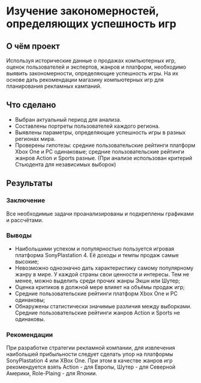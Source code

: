 # Изучение закономерностей, определяющих успешность игр

## О чём проект
Используя исторические данные о продажах компьютерных игр, 
оценок пользователей и экспертов, жанров и платформ, необходимо выявить
закономерности, определяющие успешность игры. На их основе дать рекомендации магазину компьютерных игр для планирования рекламных кампаний.

## Что сделано
- Выбран актуальный период для анализа.
- Составлены портреты пользователей каждого региона.
- Выявлены параметры, определяющие успешность игры в разных регионах мира.
- Проверены гипотезы: средние пользовательские рейтинги платформ Xbox One и PC одинаковые;
средние пользовательские рейтинги жанров Action и Sports разные. (При анализе использован критерий Стьюдента для независимых выборок)

## Результаты

### Заключение   
Все необходимые задачи проанализированы и подкреплены графиками и рассчётами.  

### Выводы  

- Наибольшими успехом и популярностью пользуется игровая платформа SonyPlastation 4. Её доходы и темпы продаж самые высокие;
- Невозможно однозначно дать характеристику самому популярному жанру в мире. У каждой страны свои ценности и интересы. Тем не менее, можно выделить среди прочих жанры Экшн или Шутер;
- Оценка критиков в должной мере влияет на объёмы продаж игр;
- Средние пользовательские рейтинги платформ Xbox One и PC одинаковы;
- Обнаружены статистически значимые различия между выборками. Средние пользовательские рейтинги жанров Action и Sports не одинаковы.

### Рекомендации
При разработке стратегии рекламной компании, для извлечения наибольшей прибыльности следует сделать упор на платформы SonyPlastation 4 или XBox One.
При этом в качестве жанров игр рекомендуется взять Action - для Европы, Шутер - для Северной Америки, Role-Plaing - для Японии.
